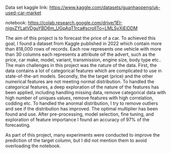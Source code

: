 Data set kaggle link: https://www.kaggle.com/datasets/guanhaopeng/uk-used-car-market

notebook: https://colab.research.google.com/drive/1EI-nigvZYLatVDguYBD6m_UGpAqT1rca#scrollTo=LMLSyXiEiDDM

The aim of this project is to forecast the price of a car.
To achieved this goal, I found a dataset from Kaggle published in 2022 which contain more than 818,000 rows of records.
Each row represents one vehicle with more than 30 columns each represents a attribute oif the advert, such as the price, car make, model, variant, transmission, engine size, body type etc.. 
The main challenges in this project was the nature of the data. 
First, the data contains a lot of categorical features which are complicated to use in state-of-the-art models.
Secondly, the the target (price) and the other numerical features are not meeting normal distribution. 
To handled the categorical features, a deep exploration of the nature of the features has been applied, including handling missing data,
remove categorical data with high number of uniques values, remove features with high correlation, codding etc.
To handled the anormal distribution, I try to remove outliers and see if the distribution has improved.
The optimal multiplier has been found and use. After pre-processing, model selection, fine tuning, and exploration of feature importance I found an accuracy of 97% of the forecasting.

As part of this project, many experiments were conducted to improve the prediction of the target column, but I did not mention them to avoid overloading the notebook.

